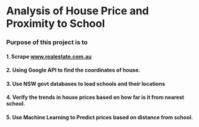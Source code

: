 # Analysis of House Price and Proximity to School

### Purpose of this project is to
#### 1. Scrape www.realestate.com.au
#### 2. Using Google API to find the coordinates of house.
#### 3. Use NSW govt databases to load schools and their locations
#### 4. Verify the trends in house prices based on how far is it from nearest school.
#### 5. Use Machine Learning to Predict prices based on distance from school.